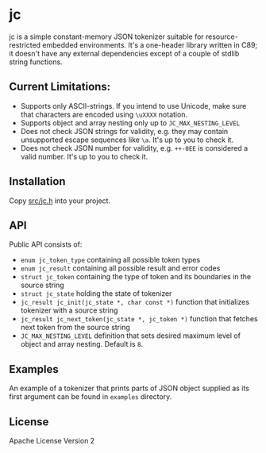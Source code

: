 # jc

jc is a simple constant-memory JSON tokenizer suitable for resource-restricted
embedded environments. It's a one-header library written in C89; it doesn't have
any external dependencies except of a couple of stdlib string functions.

## Current Limitations:

- Supports only ASCII-strings. If you intend to use Unicode, make sure
that characters are encoded using `\uXXXX` notation.
- Supports object and array nesting only up to `JC_MAX_NESTING_LEVEL`
- Does not check JSON strings for validity, e.g. they may contain
unsupported escape sequences like `\a`. It's up to you to check it.
- Does not check JSON number for validity, e.g. `++-0EE` is considered a
valid number. It's up to you to check it.

## Installation

Copy [src/jc.h](src/jc.h) into your project.

## API

Public API consists of:

- `enum jc_token_type` containing all possible token types
- `enum jc_result` containing all possible result and error codes
- `struct jc_token` containing the type of token and its boundaries in the
  source string
- `struct jc_state` holding the state of tokenizer
- `jc_result jc_init(jc_state *, char const *)` function that initializes
  tokenizer with a source string
- `jc_result jc_next_token(jc_state *, jc_token *)` function that fetches next
  token from the source string
- `JC_MAX_NESTING_LEVEL` definition that sets desired maximum level of object
  and array nesting. Default is `8`.

## Examples

An example of a tokenizer that prints parts of JSON object supplied as its first
argument can be found in `examples` directory.

## License

Apache License Version 2
